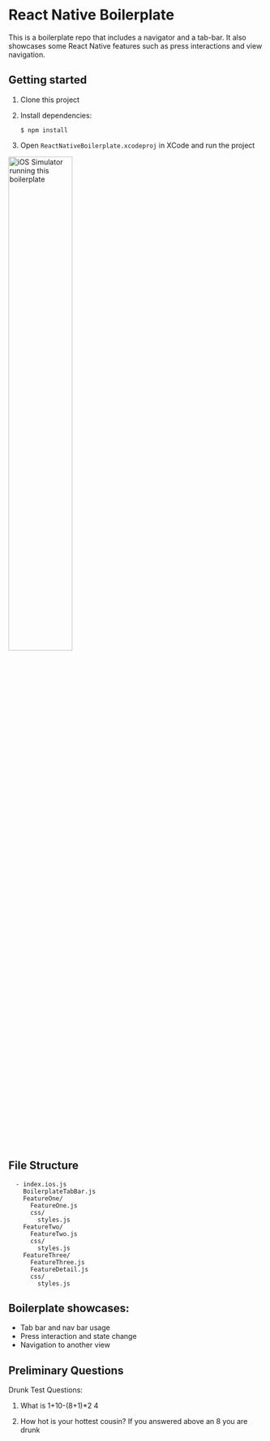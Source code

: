 # React Native Boilerplate

This is a boilerplate repo that includes a navigator and a tab-bar.
It also showcases some React Native features such as press interactions and view navigation.

## Getting started

1. Clone this project
2. Install dependencies:

    ```shell
    $ npm install
    ```
3. Open `ReactNativeBoilerplate.xcodeproj` in XCode and run the project

<img alt="iOS Simulator running this boilerplate" src="http://i.imgur.com/BCvPTnV.png" height="50%" width="50%">


## File Structure

```
  - index.ios.js
    BoilerplateTabBar.js
    FeatureOne/
      FeatureOne.js
      css/
        styles.js
    FeatureTwo/
      FeatureTwo.js
      css/
        styles.js
    FeatureThree/
      FeatureThree.js
      FeatureDetail.js
      css/
        styles.js

```

## Boilerplate showcases:

- Tab bar and nav bar usage
- Press interaction and state change
- Navigation to another view  


## Preliminary Questions

Drunk Test Questions: 

1) What is 1+10-(8+1)*2
4

2) How hot is your hottest cousin? 
If you answered above an 8 you are drunk




